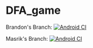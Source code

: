 # DFA_game

Brandon's Branch: [![Android CI](https://github.com/clutzyninja/DFA_game/actions/workflows/android.yml/badge.svg)](https://github.com/clutzyninja/DFA_game/actions/workflows/android.yml)

Masrik's Branch: [![Android CI](https://github.com/clutzyninja/DFA_game/actions/workflows/android.yml/badge.svg?branch=masrik_dahir)](https://github.com/clutzyninja/DFA_game/actions/workflows/android.yml)

